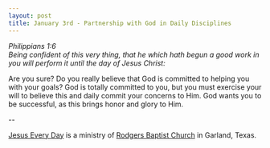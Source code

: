 ```yaml
---
layout: post
title: January 3rd - Partnership with God in Daily Disciplines
---
```


_Philippians 1:6  
Being confident of this very thing, that he which hath begun a good
work in you will perform it until the day of Jesus Christ:_

Are you sure? Do you really believe that God is committed to
helping you with your goals? God is totally committed to you, but you
must exercise your will to believe this and daily commit your concerns
to Him. God wants you to be successful, as this brings honor and glory
to Him.

 --

<a href=http://jesuseveryday.net>Jesus Every Day</a> is a ministry of <a href=http://rodgersbaptist.net>Rodgers Baptist Church</a> in Garland, Texas.
